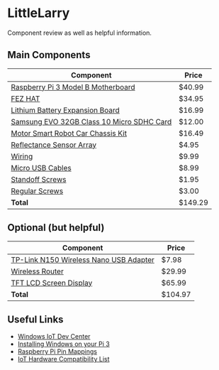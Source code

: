 # LittleLarry
Component review as well as helpful information.

## Main Components

Component | Price
----------|-------
[Raspberry Pi 3 Model B Motherboard](https://www.amazon.com/gp/product/B01CD5VC92/) | $40.99
[FEZ HAT](https://www.ghielectronics.com/catalog/product/500) | $34.95
[Lithium Battery Expansion Board](https://www.amazon.com/Makerfocus-Lithium-Expansion-Cellphone-Raspberry/dp/B01LAEX7J0/) | $16.99
[Samsung EVO 32GB Class 10 Micro SDHC Card](https://www.amazon.com/gp/product/B00IVPU786) | $12.00
[Motor Smart Robot Car Chassis Kit](https://www.amazon.com/gp/product/B01BXPETQG/) | $16.49
[Reflectance Sensor Array](https://www.pololu.com/product/2456) | $4.95
[Wiring](https://www.amazon.com/gp/product/B00M5WLZDW/) | $9.99
[Micro USB Cables](https://www.amazon.com/gp/product/B01FRZG560/) | $8.99
[Standoff Screws](https://www.ghielectronics.com/catalog/product/371) | $1.95
[Regular Screws](https://www.ghielectronics.com/catalog/product/489) | $3.00
**Total** | $149.29

## Optional (but helpful)
Component | Price
----------|-------
[TP-Link N150 Wireless Nano USB Adapter](https://www.amazon.com/gp/product/B008IFXQFU/) | $7.98
[Wireless Router](https://www.amazon.com/gp/product/B012ZNMUL6/) | $29.99
[TFT LCD Screen Display](https://www.amazon.com/gp/product/B012ZRYDYY/) | $65.99
**Total** |  $104.97

## Useful Links
- [Windows IoT Dev Center](https://developer.microsoft.com/en-us/windows/iot)
- [Installing Windows on your Pi 3](https://developer.microsoft.com/en-us/windows/iot/Docs/GetStarted/rpi3/sdcard/stable/GetStartedStep1.htm)
- [Raspberry Pi Pin Mappings](https://developer.microsoft.com/en-us/windows/iot/docs/pinmappingsrpi)
- [IoT Hardware Compatibility List](https://developer.microsoft.com/en-us/windows/iot/docs/hardwarecompatlist)